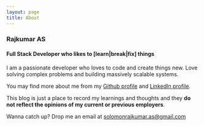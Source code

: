 ```yaml
---
layout: page
title: About
---
```


### Rajkumar AS
#### Full Stack Developer who likes to [learn|break|fix] things

I am a passionate developer who loves to code and create things new. Love solving complex problems and building massively scalable systems.

You may find more about me from my [Github profile](https://github.com/solomonrajkumar) and [LinkedIn profile](https://in.linkedin.com/in/rajkumar-solomon).

This blog is just a place to record my learnings and thoughts and they __do not reflect the opinions of my current or previous employers__.

Wanna catch up? Drop me an email at <solomonrajkumar.as@gmail.com>

